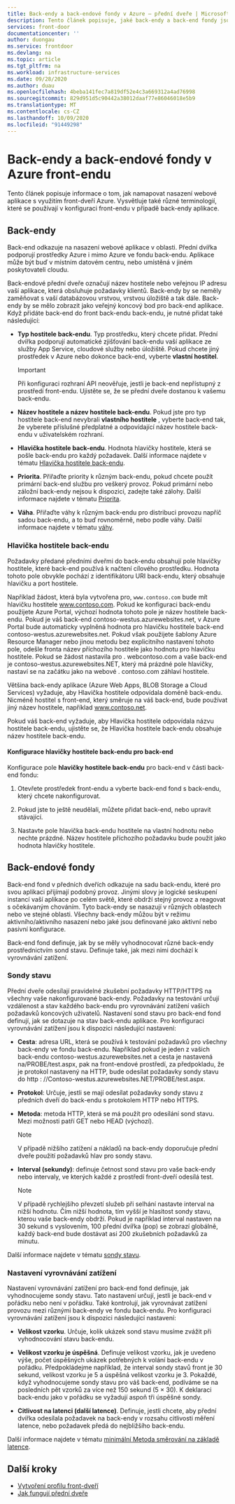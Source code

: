 ```yaml
---
title: Back-endy a back-endové fondy v Azure – přední dveře | Microsoft Docs
description: Tento článek popisuje, jaké back-endy a back-end fondy jsou v konfiguraci front-endu.
services: front-door
documentationcenter: ''
author: duongau
ms.service: frontdoor
ms.devlang: na
ms.topic: article
ms.tgt_pltfrm: na
ms.workload: infrastructure-services
ms.date: 09/28/2020
ms.author: duau
ms.openlocfilehash: 4beba141fec7a819df52e4c3a669312a4ad76998
ms.sourcegitcommit: 829d951d5c90442a38012daaf77e86046018e5b9
ms.translationtype: MT
ms.contentlocale: cs-CZ
ms.lasthandoff: 10/09/2020
ms.locfileid: "91449298"
---
```

# <a name="backends-and-backend-pools-in-azure-front-door"></a>Back-endy a back-endové fondy v Azure front-endu
Tento článek popisuje informace o tom, jak namapovat nasazení webové aplikace s využitím front-dveří Azure. Vysvětluje také různé terminologií, které se používají v konfiguraci front-endu v případě back-endy aplikace.

## <a name="backends"></a>Back-endy
Back-end odkazuje na nasazení webové aplikace v oblasti. Přední dvířka podporují prostředky Azure i mimo Azure ve fondu back-endu. Aplikace může být buď v místním datovém centru, nebo umístěná v jiném poskytovateli cloudu.

Back-endové přední dveře označují název hostitele nebo veřejnou IP adresu vaší aplikace, která obsluhuje požadavky klientů. Back-endy by se neměly zaměňovat s vaší databázovou vrstvou, vrstvou úložiště a tak dále. Back-endy by se mělo zobrazit jako veřejný koncový bod pro back-end aplikace. Když přidáte back-end do front back-endu back-endu, je nutné přidat také následující:

- **Typ hostitele back-endu**. Typ prostředku, který chcete přidat. Přední dvířka podporují automatické zjišťování back-endu vaší aplikace ze služby App Service, cloudové služby nebo úložiště. Pokud chcete jiný prostředek v Azure nebo dokonce back-end, vyberte **vlastní hostitel**.

    >[!IMPORTANT]
    >Při konfiguraci rozhraní API neověřuje, jestli je back-end nepřístupný z prostředí front-endu. Ujistěte se, že se přední dveře dostanou k vašemu back-endu.

- **Název hostitele a název hostitele back-endu**. Pokud jste pro typ hostitele back-end nevybrali **vlastního hostitele** , vyberte back-end tak, že vyberete příslušné předplatné a odpovídající název hostitele back-endu v uživatelském rozhraní.

- **Hlavička hostitele back-endu**. Hodnota hlavičky hostitele, která se pošle back-endu pro každý požadavek. Další informace najdete v tématu [Hlavička hostitele back-endu](#hostheader).

- **Priorita**. Přiřaďte priority k různým back-endu, pokud chcete použít primární back-end službu pro veškerý provoz. Pokud primární nebo záložní back-endy nejsou k dispozici, zadejte také zálohy. Další informace najdete v tématu [Priorita](front-door-routing-methods.md#priority).

- **Váha**. Přiřaďte váhy k různým back-endu pro distribuci provozu napříč sadou back-endu, a to buď rovnoměrně, nebo podle váhy. Další informace najdete v tématu [váhy](front-door-routing-methods.md#weighted).

### <a name="backend-host-header"></a><a name = "hostheader"></a>Hlavička hostitele back-endu

Požadavky předané předními dveřmi do back-endu obsahují pole hlavičky hostitele, které back-end používá k načtení cílového prostředku. Hodnota tohoto pole obvykle pochází z identifikátoru URI back-endu, který obsahuje hlavičku a port hostitele.

Například žádost, která byla vytvořena pro, `www.contoso.com` bude mít hlavičku hostitele www.contoso.com. Pokud ke konfiguraci back-endu použijete Azure Portal, výchozí hodnota tohoto pole je název hostitele back-endu. Pokud je váš back-end contoso-westus.azurewebsites.net, v Azure Portal bude automaticky vyplněná hodnota pro hlavičku hostitele back-end contoso-westus.azurewebsites.net. Pokud však použijete šablony Azure Resource Manager nebo jinou metodu bez explicitního nastavení tohoto pole, odešle fronta název příchozího hostitele jako hodnotu pro hlavičku hostitele. Pokud se žádost nastavila pro \. webcontoso.com a vaše back-end je contoso-westus.azurewebsites.NET, který má prázdné pole hlavičky, nastaví se na začátku jako na webové \. contoso.com záhlaví hostitele.

Většina back-endy aplikace (Azure Web Apps, BLOB Storage a Cloud Services) vyžaduje, aby Hlavička hostitele odpovídala doméně back-endu. Nicméně hostitel s front-end, který směruje na váš back-end, bude používat jiný název hostitele, například www.contoso.net.

Pokud váš back-end vyžaduje, aby Hlavička hostitele odpovídala názvu hostitele back-endu, ujistěte se, že Hlavička hostitele back-endu obsahuje název hostitele back-endu.

#### <a name="configuring-the-backend-host-header-for-the-backend"></a>Konfigurace hlavičky hostitele back-endu pro back-end

Konfigurace pole **hlavičky hostitele back-endu** pro back-end v části back-end fondu:

1. Otevřete prostředek front-endu a vyberte back-end fond s back-endu, který chcete nakonfigurovat.

2. Pokud jste to ještě neudělali, můžete přidat back-end, nebo upravit stávající.

3. Nastavte pole hlavička back-endu hostitele na vlastní hodnotu nebo nechte prázdné. Název hostitele příchozího požadavku bude použit jako hodnota hlavičky hostitele.

## <a name="backend-pools"></a>Back-endové fondy
Back-end fond v předních dveřích odkazuje na sadu back-endu, které pro svou aplikaci přijímají podobný provoz. Jinými slovy je logické seskupení instancí vaší aplikace po celém světě, které obdrží stejný provoz a reagovat s očekávaným chováním. Tyto back-endy se nasazují v různých oblastech nebo ve stejné oblasti. Všechny back-endy můžou být v režimu aktivního/aktivního nasazení nebo jaké jsou definované jako aktivní nebo pasivní konfigurace.

Back-end fond definuje, jak by se měly vyhodnocovat různé back-endy prostřednictvím sond stavu. Definuje také, jak mezi nimi dochází k vyrovnávání zatížení.

### <a name="health-probes"></a>Sondy stavu
Přední dveře odesílají pravidelné zkušební požadavky HTTP/HTTPS na všechny vaše nakonfigurované back-endy. Požadavky na testování určují vzdálenost a stav každého back-endu pro vyrovnávání zatížení vašich požadavků koncových uživatelů. Nastavení sond stavu pro back-end fond definují, jak se dotazuje na stav back-endu aplikace. Pro konfiguraci vyrovnávání zatížení jsou k dispozici následující nastavení:

- **Cesta**: adresa URL, která se používá k testování požadavků pro všechny back-endy ve fondu back-endu. Například pokud je jeden z vašich back-endu contoso-westus.azurewebsites.net a cesta je nastavená na/PROBE/test.aspx, pak na front-endové prostředí, za předpokladu, že je protokol nastavený na HTTP, bude odesílat požadavky sondy stavu do http \: //Contoso-westus.azurewebsites.NET/PROBE/test.aspx.

- **Protokol**: Určuje, jestli se mají odesílat požadavky sondy stavu z předních dveří do back-endu s protokolem HTTP nebo HTTPS.

- **Metoda**: metoda HTTP, která se má použít pro odesílání sond stavu. Mezi možnosti patří GET nebo HEAD (výchozí).
    > [!NOTE]
    > V případě nižšího zatížení a nákladů na back-endy doporučuje přední dveře použití požadavků hlav pro sondy stavu.

- **Interval (sekundy)**: definuje četnost sond stavu pro vaše back-endy nebo intervaly, ve kterých každé z prostředí front-dveří odesílá test.

    >[!NOTE]
    >V případě rychlejšího převzetí služeb při selhání nastavte interval na nižší hodnotu. Čím nižší hodnota, tím vyšší je hlasitost sondy stavu, kterou vaše back-endy obdrží. Pokud je například interval nastaven na 30 sekund s vyslovením, 100 přední dvířka (pop) se zobrazí globálně, každý back-end bude dostávat asi 200 zkušebních požadavků za minutu.

Další informace najdete v tématu [sondy stavu](front-door-health-probes.md).

### <a name="load-balancing-settings"></a>Nastavení vyrovnávání zatížení
Nastavení vyrovnávání zatížení pro back-end fond definuje, jak vyhodnocujeme sondy stavu. Tato nastavení určují, jestli je back-end v pořádku nebo není v pořádku. Také kontrolují, jak vyrovnávat zatížení provozu mezi různými back-endy ve fondu back-endu. Pro konfiguraci vyrovnávání zatížení jsou k dispozici následující nastavení:

- **Velikost vzorku**. Určuje, kolik ukázek sond stavu musíme zvážit při vyhodnocování stavu back-endu.

- **Velikost vzorku je úspěšná**. Definuje velikost vzorku, jak je uvedeno výše, počet úspěšných ukázek potřebných k volání back-endu v pořádku. Předpokládejme například, že interval sondy stavů front je 30 sekund, velikost vzorku je 5 a úspěšná velikost vzorku je 3. Pokaždé, když vyhodnocujeme sondy stavu pro váš back-end, podíváme se na posledních pět vzorků za více než 150 sekund (5 × 30). K deklaraci back-endu jako v pořádku se vyžadují aspoň tři úspěšné sondy.

- **Citlivost na latenci (další latence)**. Definuje, jestli chcete, aby přední dvířka odesílala požadavek na back-endy v rozsahu citlivosti měření latence, nebo požadavek předá do nejbližšího back-endu.

Další informace najdete v tématu [minimální Metoda směrování na základě latence](front-door-routing-methods.md#latency).

## <a name="next-steps"></a>Další kroky

- [Vytvoření profilu front-dveří](quickstart-create-front-door.md)
- [Jak fungují přední dveře](front-door-routing-architecture.md)
